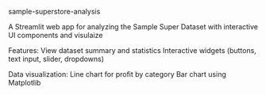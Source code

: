  sample-superstore-analysis

 A Streamlit web app for analyzing the Sample Super Dataset with interactive UI components and visulaize

 Features: 
   View dataset summary and statistics
   Interactive widgets (buttons, text input, slider, dropdowns)
   
   Data visualization:
   Line chart for profit by category
  Bar chart using Matplotlib
